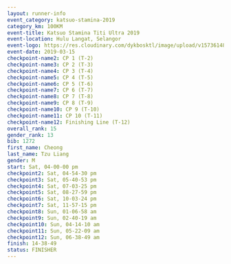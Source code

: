 ```yaml
--- 
layout: runner-info 
event_category: katsuo-stamina-2019 
category_km: 100KM 
event-title: Katsuo Stamina Titi Ultra 2019 
event-location: Hulu Langat, Selangor 
event-logo: https://res.cloudinary.com/dykbosktl/image/upload/v1573614825/Logo/Logo_p7ft6n.png 
event-date: 2019-03-15 
checkpoint-name2: CP 1 (T-2) 
checkpoint-name3: CP 2 (T-3) 
checkpoint-name4: CP 3 (T-4) 
checkpoint-name5: CP 4 (T-5) 
checkpoint-name6: CP 5 (T-6) 
checkpoint-name7: CP 6 (T-7) 
checkpoint-name8: CP 7 (T-8) 
checkpoint-name9: CP 8 (T-9) 
checkpoint-name10: CP 9 (T-10) 
checkpoint-name11: CP 10 (T-11) 
checkpoint-name12: Finishing Line (T-12) 
overall_rank: 15
gender_rank: 13
bib: 1272
first_name: Cheong
last_name: Tzu Liang
gender: M
start: Sat, 04-00-00 pm
checkpoint2: Sat, 04-54-30 pm
checkpoint3: Sat, 05-40-53 pm
checkpoint4: Sat, 07-03-25 pm
checkpoint5: Sat, 08-27-59 pm
checkpoint6: Sat, 10-03-24 pm
checkpoint7: Sat, 11-57-15 pm
checkpoint8: Sun, 01-06-58 am
checkpoint9: Sun, 02-40-19 am
checkpoint10: Sun, 04-14-10 am
checkpoint11: Sun, 05-22-09 am
checkpoint12: Sun, 06-38-49 am
finish: 14-38-49
status: FINISHER
--- 
```

